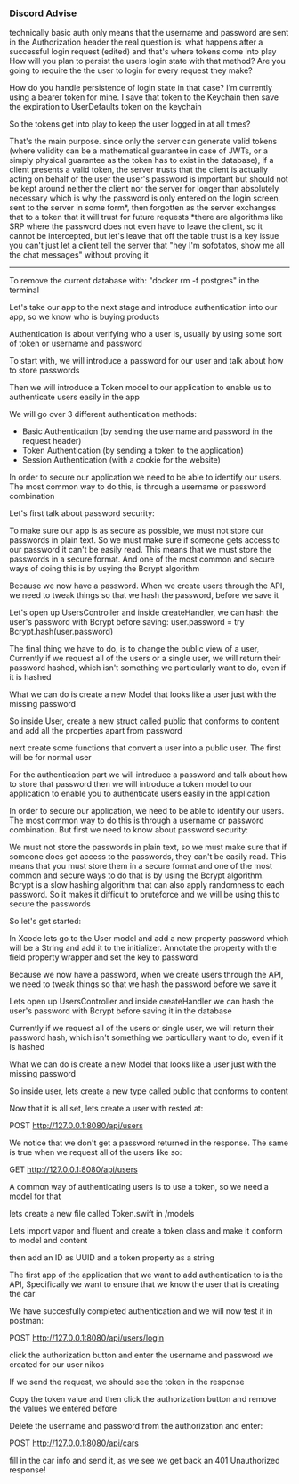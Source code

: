 ### Discord Advise

technically basic auth only means that the username and password are sent in the Authorization header
the real question is: what happens after a successful login request (edited)
and that's where tokens come into play
How will you plan to persist the users login state with that method?
Are you going to require the the user to login for every request they make?

How do you handle persistence of login state in that case?
I’m currently using a bearer token for mine. I save that token to the Keychain then save the expiration to UserDefaults
token on the keychain

So the tokens get into play to keep the user logged in at all times?

That's the main purpose. since only the server can generate valid tokens (where validity can be a mathematical guarantee in case of JWTs, or a simply physical guarantee as the token has to exist in the database), if a client presents a valid token, the server trusts that the client is actually acting on behalf of the user
the user's password is important but should not be kept around neither the client nor the server for longer than absolutely necessary
which is why the password is only entered on the login screen, sent to the server in some form*, then forgotten as the server exchanges that to a token that it will trust for future requests
*there are algorithms like SRP where the password does not even have to leave the client, so it cannot be intercepted, but let's leave that off the table
trust is a key issue
you can't just let a client tell the server that "hey I'm sofotatos, show me all the chat messages" without proving it

--------
To remove the current database with: "docker rm -f postgres" in the terminal

Let's take our app to the next stage and introduce authentication into our app, so we know who is buying products

Authentication is about verifying who a user is, usually by using some sort of token or username and password

To start with, we will introduce a password for our user and talk about how to store passwords 

Then we will introduce a Token model to our application to enable us to authenticate users easily in the app

We will go over 3 different authentication methods:

- Basic Authentication (by sending the username and password in the request header) 
- Token Authentication (by sending a token to the application)
- Session Authentication (with a cookie for the website)

In order to secure our application we need to be able to identify our users. The most common way to do this, is through a username or password combination

Let's first talk about password security:

To make sure our app is as secure as possible, we must not store our passwords in plain text. So we must make sure if someone gets access to our password it can't be easily read. This means that we must store the passwords in a secure format. And one of the most common and secure ways of doing this is by usying the Bcrypt algorithm

Because we now have a password. When we create users through the API, we need to tweak things so that we hash the password, before we save it

Let's open up UsersController and inside createHandler, we can hash the user's password with Bcrypt before saving:
user.password = try Bcrypt.hash(user.password)

The final thing we have to do, is to change the public view of a user, Currently if we request all of the users or a single user, we will return their password hashed, which isn't something we particularly want to do, even if it is hashed

What we can do is create a new Model that looks like a user just with the missing password

So inside User, create a new struct called public that conforms to content and add all the properties apart from password

next create some functions that convert a user into a public user. The first will be for normal user


For the authentication part we will introduce a password and talk about how to store that password then we will introduce a token model to our application to enable you to authenticate users easily in the application

In order to secure our application, we need to be able to identify our users. The most common way to do this is through a username or password combination. But first we need to know about password security:

We must not store the passwords in plain text, so we must make sure that if someone does get access to the passwords, they can't be easily read. This means that you must store them in a secure format and one of the most common and secure ways to do that is by using the Bcrypt algorithm. Bcrypt is a slow hashing algorithm that can also apply randomness to each password. So it makes it difficult to bruteforce and we will be using this to secure the passwords

So let's get started:

In Xcode lets go to the User model and add a new property password which will be a String and add it to the initializer. Annotate the property with the field property wrapper and set the key to password

Because we now have a password, when we create users through the API, we need to tweak things so that we hash the password before we save it

Lets open up UsersController and inside createHandler we can hash the user's password with Bcrypt before saving it in the database

Currently if we request all of the users or single user, we will return their password hash, which isn't something we particullary want to do, even if it is hashed

What we can do is create a new Model that looks like a user just with the missing password

So inside user, lets create a new type called public that conforms to content

Now that it is all set, lets create a user with rested at:

POST http://127.0.0.1:8080/api/users

We notice that we don't get a password returned in the response. The same is true when we request all of the 
users like so:

GET http://127.0.0.1:8080/api/users

A common way of authenticating users is to use a token, so we need a model for that

lets create a new file called Token.swift in /models

Lets import vapor and fluent and create a token class and make it conform to model and content

then add an ID as UUID and a token property as a string

The first app of the application that we want to add authentication to is the API, Specifically we want to ensure that we know the user that is creating the car

We have succesfully completed authentication and we will now test it in postman:

POST http://127.0.0.1:8080/api/users/login

click the authorization button and enter the username and password we created for our user nikos

If we send the request, we should see the token in the response

Copy the token value and then click the authorization button and remove the values we entered before

Delete the username and password from the authorization and enter:

POST http://127.0.0.1:8080/api/cars

fill in the car info and send it, as we see we get back an 401 Unauthorized response!

 






















































